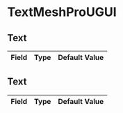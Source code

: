 # TextMeshProUGUI

## Text

|Field|Type|Default Value|
|-----|----|-------------|

## Text

|Field|Type|Default Value|
|-----|----|-------------|

